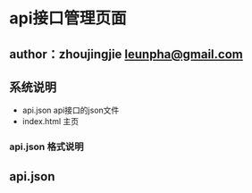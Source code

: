 # api接口管理页面

## author：zhoujingjie leunpha@gmail.com

## 系统说明
* api.json api接口的json文件
* index.html 主页

### api.json 格式说明
>>>>>


## api.json